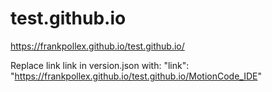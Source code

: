# test.github.io

https://frankpollex.github.io/test.github.io/

Replace link link in version.json with:
"link": "https://frankpollex.github.io/test.github.io/MotionCode_IDE"
